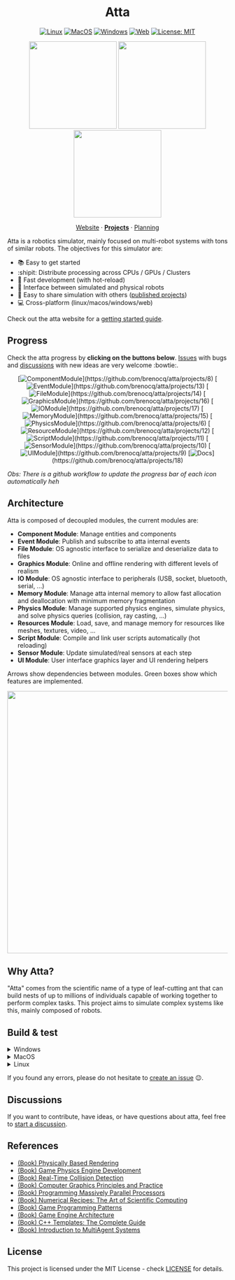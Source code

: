 <div align="center">
  <h1>Atta</h1>
  <div>

[![Linux](https://github.com/Brenocq/Atta/actions/workflows/linux.yml/badge.svg)](https://github.com/Brenocq/Atta/actions/workflows/linux.yml)
[![MacOS](https://github.com/Brenocq/Atta/actions/workflows/macos.yml/badge.svg)](https://github.com/Brenocq/Atta/actions/workflows/macos.yml)
[![Windows](https://github.com/Brenocq/Atta/actions/workflows/windows.yml/badge.svg)](https://github.com/Brenocq/Atta/actions/workflows/windows.yml)
[![Web](https://github.com/brenocq/atta/actions/workflows/web.yml/badge.svg)](https://github.com/brenocq/atta/actions/workflows/web.yml)
[![License: MIT](https://img.shields.io/badge/License-MIT-blue.svg)](LICENSE)

  </div>

  <div>
    <a href="https://github.com/brenocq-atta/robotic-arm-ga"><img src="https://storage.googleapis.com/atta-images/docs/robotic-arm-ga/robotic-arm-ga.gif" height="200"></a>
    <a href="https://github.com/brenocq-atta/boids"><img src="https://storage.googleapis.com/atta-images/docs/boids/boids-basic.gif" height="200"></a>
    <a href="https://github.com/brenocq-atta/bee-hive-finding"><img src="https://storage.googleapis.com/atta-images/docs/bee-hive-finding/bee-hive-finding.gif" height="200"></a>
  </div>

  [Website](https://atta.brenocq.com) · [**Projects**](https://atta.brenocq.com/projects) · [Planning](https://github.com/users/brenocq/projects/14)
</div>


Atta is a robotics simulator, mainly focused on multi-robot systems with tons of similar robots. The objectives for this simulator are:
  - :books: Easy to get started
  - :shipit: Distribute processing across CPUs / GPUs / Clusters
  - :running: Fast development (with hot-reload)
  - :electric_plug: Interface between simulated and physical robots
  - :open_file_folder: Easy to share simulation with others ([published projects](https://atta.brenocq.com/projects))
  - :computer: Cross-platform (linux/macos/windows/web)

Check out the atta website for a [getting started guide](https://atta.brenocq.com/docs).

## Progress
Check the atta progress by **clicking on the buttons below**. [Issues](https://github.com/brenocq/atta/issues) with bugs and [discussions](https://github.com/brenocq/atta/discussions) with new ideas are very welcome :bowtie:.

<div align="center">

[![ComponentModule](https://storage.googleapis.com/atta-images/main/component_system_button_github_progress.png?)](https://github.com/brenocq/atta/projects/8)
[![EventModule](https://storage.googleapis.com/atta-images/main/event_system_button_github_progress.png?)](https://github.com/brenocq/atta/projects/13)
[![FileModule](https://storage.googleapis.com/atta-images/main/file_system_button_github_progress.png?)](https://github.com/brenocq/atta/projects/14)
[![GraphicsModule](https://storage.googleapis.com/atta-images/main/graphics_system_button_github_progress.png?)](https://github.com/brenocq/atta/projects/16)
[![IOModule](https://storage.googleapis.com/atta-images/main/io_system_button_github_progress.png?)](https://github.com/brenocq/atta/projects/17)
[![MemoryModule](https://storage.googleapis.com/atta-images/main/memory_system_button_github_progress.png?)](https://github.com/brenocq/atta/projects/15)
[![PhysicsModule](https://storage.googleapis.com/atta-images/main/physics_system_button_github_progress.png?)](https://github.com/brenocq/atta/projects/6)
[![ResourceModule](https://storage.googleapis.com/atta-images/main/resource_system_button_github_progress.png?)](https://github.com/brenocq/atta/projects/12)
[![ScriptModule](https://storage.googleapis.com/atta-images/main/script_system_button_github_progress.png?)](https://github.com/brenocq/atta/projects/11)
[![SensorModule](https://storage.googleapis.com/atta-images/main/sensor_system_button_github_progress.png?)](https://github.com/brenocq/atta/projects/10)
[![UIModule](https://storage.googleapis.com/atta-images/main/ui_system_button_github_progress.png?)](https://github.com/brenocq/atta/projects/9)
[![Docs](https://storage.googleapis.com/atta-images/main/docs_button_github_progress.png?)](https://github.com/brenocq/atta/projects/18)

</div>

_Obs: There is a github workflow to update the progress bar of each icon automatically heh_

## Architecture
Atta is composed of decoupled modules, the current modules are:

- **Component Module**: Manage entities and components
- **Event Module**: Publish and subscribe to atta internal events
- **File Module**: OS agnostic interface to serialize and deserialize data to files
- **Graphics Module**: Online and offline rendering with different levels of realism
- **IO Module**:  OS agnostic interface to peripherals (USB, socket, bluetooth, serial, ...)
- **Memory Module**: Manage atta internal memory to allow fast allocation and deallocation with minimum memory fragmentation
- **Physics Module**: Manage supported physics engines, simulate physics, and solve physics queries (collision, ray casting, ...)
- **Resources Module**: Load, save, and manage memory for resources like meshes, textures, video, ...
- **Script Module**: Compile and link user scripts automatically (hot reloading)
- **Sensor Module**: Update simulated/real sensors at each step
- **UI Module**: User interface graphics layer and UI rendering helpers

Arrows show dependencies between modules. Green boxes show which features are implemented.
<p align="center">
 <img src="https://storage.googleapis.com/atta-images/main/arch-2022-09-17.png" height="600">
</p>

## Why Atta?
"Atta" comes from the scientific name of a type of leaf-cutting ant that can build nests of up to millions of individuals capable of working together to perform complex tasks.
This project aims to simulate complex systems like this, mainly composed of robots.

## Build & test

<!------------ Windows ------------>
<details><summary> Windows </summary>
<h4>Dependencies</h4>
To build atta properly, you need to have cmake installed.
<pre><code>choco install cmake</code></pre>
Also, be sure that your <strong>compiller supports C++17</strong> (g++ >= 9.0).

<h4>Run</h4>
<pre><code>git clone git@github.com:brenocq/atta.git
cd atta
mkdir build
cd build
cmake ..
</code></pre>

You can now use Visual Studio to open the <code>atta.sln</code> file.
</details>
<!------------ MacOS ------------>
<details><summary> MacOS </summary>
<h4>Dependencies</h4>
To build atta properly, you need to have cmake installed.
<pre><code>brew install cmake</code></pre>
Also, be sure that your <strong>compiller supports C++17</strong> (g++ >= 9.0).

<h4>Run</h4>
<pre><code>git clone git@github.com:brenocq/atta.git
cd atta
./scripts/build.sh --help
./scripts/build.sh
./build/release/bin/atta_test
./build/release/bin/atta
</code></pre>
</details>
<!------------ Linux ------------>
<details><summary> Linux </summary>
<h3>Dependencies</h3>
To build atta, you need:
<ul>
  <li>g++ >= 9.0</li>
  <li>cmake >= 3.14</li>
</ul>

<strong>Ubuntu:</strong>
<pre><code>sudo apt-get install g++ cmake git xorg-dev curl</code></pre>
<i>Note: If your ubuntu is old, you may need to install the latest cmake/g++ manually.</i>

<strong>Fedora:</strong>
<pre><code>sudo yum install g++ cmake git glfw-devel curl</code></pre>

<strong>Arch:</strong>
<pre><code>sudo pacman -Sy g++ cmake git glfw-x11 curl</code></pre>

<h3>Run</h3>
<pre><code>git clone git@github.com:brenocq/atta.git
cd atta
./build.sh --help
./build.sh
./build/release/bin/atta_test
./build/release/bin/atta
</code></pre>
</details>

If you found any errors, please do not hesitate to [create an issue](https://github.com/brenocq/atta/issues/new?assignees=brenocq&labels=fix&template=bug_report.md&title=) :wink:.

## Discussions
If you want to contribute, have ideas, or have questions about atta, feel free to [start a discussion](https://github.com/brenocq/atta/discussions).

## References
- [(Book) Physically Based Rendering](http://www.pbr-book.org/)
- [(Book) Game Physics Engine Development](https://www.amazon.com/Game-Physics-Engine-Development-Commercial-Grade/dp/0123819768)
- [(Book) Real-Time Collision Detection](https://www.amazon.com/Real-Time-Collision-Detection-Interactive-Technology/dp/1558607323)
- [(Book) Computer Graphics Principles and Practice](http://cgpp.net/about.xml)
- [(Book) Programming Massively Parallel Processors](https://www.amazon.com/Programming-Massively-Parallel-Processors-Hands/dp/0128119861)
- [(Book) Numerical Recipes: The Art of Scientific Computing](http://numerical.recipes/com/storefront.html)
- [(Book) Game Programming Patterns](https://gameprogrammingpatterns.com)
- [(Book) Game Engine Architecture](https://www.gameenginebook.com)
- [(Book) C++ Templates: The Complete Guide](http://www.tmplbook.com)
- [(Book) Introduction to MultiAgent Systems](https://www.amazon.com/Introduction-MultiAgent-Systems-Michael-Wooldridge/dp/0470519460)

## License
This project is licensed under the MIT License - check [LICENSE](LICENSE) for details.

